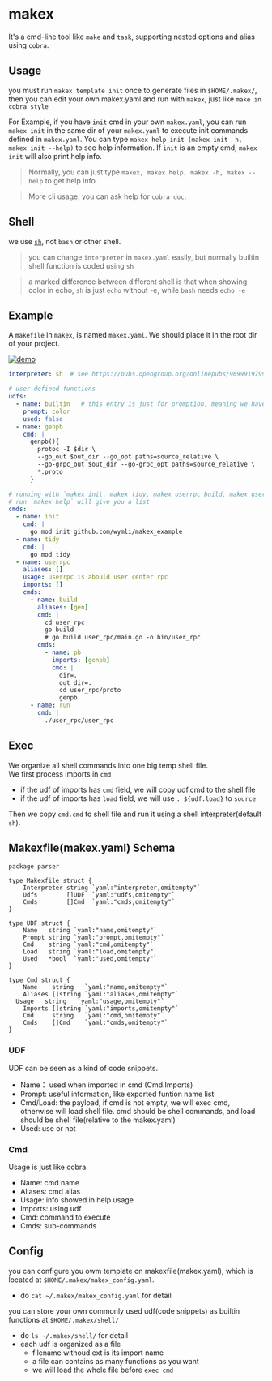 # makex
It's a cmd-line tool like `make` and `task`, supporting nested options and alias using `cobra`.

## Usage
you must run `makex template init` once to generate files in `$HOME/.makex/`, then you can edit your own makex.yaml and run with `makex`, just like `make in cobra style`

For Example, if you have `init` cmd in your own `makex.yaml`, you can run `makex init` in the same dir of your `makex.yaml` to execute init commands defined in `makex.yaml`. You can type `makex help init (makex init -h, makex init --help)` to see help information. If `init` is an empty cmd, `makex init` will also print help info.

> Normally, you can just type `makex, makex help, makex -h, makex --help` to get help info.

> More cli usage, you can ask help for `cobra doc`.


## Shell
we use [`sh`](https://pubs.opengroup.org/onlinepubs/9699919799/utilities/contents.html), not `bash` or other shell.  
> you can change `interpreter` in `makex.yaml` easily, but normally builtin shell function is coded using `sh`

> a marked difference between different shell is that when showing color in echo, `sh` is just `echo` without -e, while `bash` needs `echo -e`


## Example

A `makefile` in `makex`, is named `makex.yaml`. We should place it in the root dir of your project.  

[![demo](https://asciinema.org/a/335480.svg)](./assets/makex.cast)


``` yaml
interpreter: sh  # see https://pubs.opengroup.org/onlinepubs/9699919799/utilities/contents.html

# user defined functions
udfs:
  - name: builtin   # this entry is just for promption, meaning we have `color` in builtin functions
    prompt: color
    used: false
  - name: genpb
    cmd: |
      genpb(){
        protoc -I $dir \
        --go_out $out_dir --go_opt paths=source_relative \
        --go-grpc_out $out_dir --go-grpc_opt paths=source_relative \
        *.proto
      }

# running with `makex init, makex tidy, makex userrpc build, makex userrpc build pb`
# run `makex help` will give you a list
cmds:
  - name: init
    cmd: |
      go mod init github.com/wymli/makex_example
  - name: tidy
    cmd: |
      go mod tidy
  - name: userrpc
    aliases: []
    usage: userrpc is abould user center rpc
    imports: []
    cmds:
      - name: build
        aliases: [gen]
        cmd: |
          cd user_rpc
          go build
          # go build user_rpc/main.go -o bin/user_rpc
        cmds:
          - name: pb
            imports: [genpb]
            cmd: |
              dir=.
              out_dir=.
              cd user_rpc/proto
              genpb
      - name: run
        cmd: |
          ./user_rpc/user_rpc
```

## Exec
We organize all shell commands into one big temp shell file.  
We first process imports in `cmd`
- if the udf of imports has `cmd` field, we will copy udf.cmd to the shell file
- if the udf of imports has `load` field, we will use `. ${udf.load}` to `source`

Then we copy `cmd.cmd` to shell file and run it using a shell interpreter(default `sh`).

## Makexfile(makex.yaml) Schema
```
package parser

type Makexfile struct {
	Interpreter string `yaml:"interpreter,omitempty"`
	Udfs        []UDF  `yaml:"udfs,omitempty"`
	Cmds        []Cmd  `yaml:"cmds,omitempty"`
}

type UDF struct {
	Name   string `yaml:"name,omitempty"`
	Prompt string `yaml:"prompt,omitempty"`
	Cmd    string `yaml:"cmd,omitempty"`
	Load   string `yaml:"load,omitempty"`
	Used   *bool  `yaml:"used,omitempty"`
}

type Cmd struct {
	Name    string   `yaml:"name,omitempty"`
	Aliases []string `yaml:"aliases,omitempty"`
  Usage   string   `yaml:"usage,omitempty"`
	Imports []string `yaml:"imports,omitempty"`
	Cmd     string   `yaml:"cmd,omitempty"`
	Cmds    []Cmd    `yaml:"cmds,omitempty"`
}
```

### UDF
UDF can be seen as a kind of code snippets.

- Name： used when imported in cmd (Cmd.Imports)
- Prompt: useful information, like exported funtion name list
- Cmd/Load: the payload, if cmd is not empty, we will exec cmd, otherwise will load shell file. cmd should be shell commands, and load should be shell file(relative to the makex.yaml)
- Used: use or not

### Cmd
Usage is just like cobra.

- Name: cmd name
- Aliases: cmd alias
- Usage: info showed in help usage
- Imports: using udf
- Cmd: command to execute
- Cmds: sub-commands

## Config
you can configure you owm template on makexfile(makex.yaml), which is located at `$HOME/.makex/makex_config.yaml`.
- do `cat ~/.makex/makex_config.yaml` for detail

you can store your own commonly used udf(code snippets) as builtin functions at `$HOME/.makex/shell/`
- do `ls ~/.makex/shell/` for detail
- each udf is organized as a file
  - filename withoud ext is its import name
  - a file can contains as many functions as you want
  - we will load the whole file before `exec cmd`

